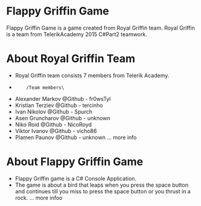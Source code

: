 # Flappy Griffin Game
Flappy Griffin Game is a game created from Royal Griffin team.
Royal Griffin is a team from TelerikAcademy 2015 C#Part2 teamwork.

# About Royal Griffin Team
- Royal Griffin team consists 7 members from Telerik Academy.
 -         /Team members\
 - Alexander Markov @Github - fr0wsTyl
 - Kristian Terziev @Github - tercinho
 - Ivan Nikolov @Github - Spurch
 - Asen Gruncharov @Github - unknown
 - Niko Roid @Github - NicoRoyd
 - Viktor Ivanov @Github - vicho86
 - Plamen Paunov @Github - unknown
... more info

# About Flappy Griffin Game
- Flappy Griffin game is a C# Console Application.
- The game is about a bird that leaps when you press the space button and continues till you miss to press the space button or you thrust in a rock.
... more infoo

